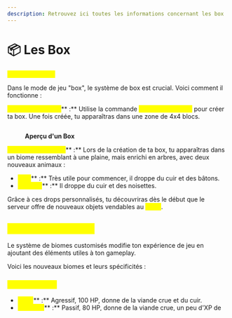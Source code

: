 ```yaml
---
description: Retrouvez ici toutes les informations concernant les box
---
```


# 📦 Les Box

<mark style="color:yellow;">**Système de box**</mark>

Dans le mode de jeu "box", le système de box est crucial. Voici comment il fonctionne :

<mark style="color:yellow;">**Création de la box**</mark>** :** Utilise la commande <mark style="color:yellow;">**`/box create <nom>`**</mark> pour créer ta box. Une fois créée, tu apparaîtras dans une zone de 4x4 blocs.

<figure><img src="../../.gitbook/assets/Capture d’écran 2024-06-26 à 14.24.25 (2).png" alt=""><figcaption><p><strong>Aperçu d'un Box</strong></p></figcaption></figure>

<mark style="color:yellow;">**Biomes customisés**</mark>** :** Lors de la création de ta box, tu apparaîtras dans un biome ressemblant à une plaine, mais enrichi en arbres, avec deux nouveaux animaux :&#x20;

* <mark style="color:yellow;">**Cerf**</mark>** :** Très utile pour commencer, il droppe du cuir et des bâtons.
* <mark style="color:yellow;">**Écureuil**</mark>** :** Il droppe du cuir et des noisettes.

Grâce à ces drops personnalisés, tu découvriras dès le début que le serveur offre de nouveaux objets vendables au <mark style="color:yellow;">**`/shop`**</mark>.

## <mark style="color:yellow;">**Biomes customisés**</mark>

Le système de biomes customisés modifie ton expérience de jeu en ajoutant des éléments utiles à ton gameplay.&#x20;

Voici les nouveaux biomes et leurs spécificités :&#x20;

### <mark style="color:yellow;">**Biome Savane**</mark>

* <mark style="color:yellow;">**Tigre**</mark>** :** Agressif, 100 HP, donne de la viande crue et du cuir.
* <mark style="color:yellow;">**Éléphant**</mark>** :** Passif, 80 HP, donne de la viande crue, un peu d'XP de métier et de l'ivoire vendable au <mark style="color:yellow;">**`/shop`**</mark>.
* <mark style="color:yellow;">**Hippopotame**</mark>** :** Passif, 60 HP, donne de la viande crue et un peu d'XP de métier.

### <mark style="color:yellow;">**Biome Arctique**</mark>

* <mark style="color:yellow;">**Ours polaire**</mark>** :** Agressif, 80 HP, donne du cuir, du poisson et de l'XP de métier.
* <mark style="color:yellow;">**Mammouth**</mark>** :** Agressif, 150 HP, donne de l'ivoire, de la viande et du cuir de mammouth.

### <mark style="color:yellow;">B</mark><mark style="color:yellow;">**iome Tropical**</mark>

* <mark style="color:yellow;">**Panthère**</mark>** :** Agressive, 100 HP, donne de la viande crue, du cuir et de la fourrure de panthère vendable au <mark style="color:yellow;">**`/shop`**</mark>.
* <mark style="color:yellow;">**Anaconda**</mark>** :** Passif (devient agressif si attaqué), 150 HP, donne de la viande crue et des écailles de serpent.

### <mark style="color:yellow;">B</mark><mark style="color:yellow;">**iome Plaine Exotique**</mark>

* <mark style="color:yellow;">**Cerf**</mark>** :** Droppe du cuir et des bâtons.
* <mark style="color:yellow;">**Écureuil**</mark>** :** Droppe du cuir et des noisettes.
